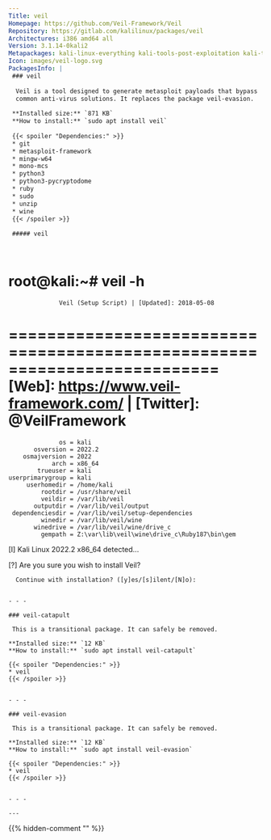 ```yaml
---
Title: veil
Homepage: https://github.com/Veil-Framework/Veil
Repository: https://gitlab.com/kalilinux/packages/veil
Architectures: i386 amd64 all
Version: 3.1.14-0kali2
Metapackages: kali-linux-everything kali-tools-post-exploitation kali-tools-social-engineering 
Icon: images/veil-logo.svg
PackagesInfo: |
 ### veil
 
  Veil is a tool designed to generate metasploit payloads that bypass
  common anti-virus solutions. It replaces the package veil-evasion.
 
 **Installed size:** `871 KB`  
 **How to install:** `sudo apt install veil`  
 
 {{< spoiler "Dependencies:" >}}
 * git
 * metasploit-framework
 * mingw-w64
 * mono-mcs
 * python3
 * python3-pycryptodome
 * ruby
 * sudo
 * unzip
 * wine
 {{< /spoiler >}}
 
 ##### veil
 
 
 ```
 root@kali:~# veil -h
  ==========================================================================
                  Veil (Setup Script) | [Updated]: 2018-05-08
  ==========================================================================
      [Web]: https://www.veil-framework.com/ | [Twitter]: @VeilFramework
  ==========================================================================
 
                  os = kali
           osversion = 2022.2
        osmajversion = 2022
                arch = x86_64
            trueuser = kali
    userprimarygroup = kali
         userhomedir = /home/kali
             rootdir = /usr/share/veil
             veildir = /var/lib/veil
           outputdir = /var/lib/veil/output
     dependenciesdir = /var/lib/veil/setup-dependencies
             winedir = /var/lib/veil/wine
           winedrive = /var/lib/veil/wine/drive_c
             gempath = Z:\var\lib\veil\wine\drive_c\Ruby187\bin\gem
 
  [I] Kali Linux 2022.2 x86_64 detected...
 
 
 
  [?] Are you sure you wish to install Veil?
 
      Continue with installation? ([y]es/[s]ilent/[N]o): 
 ```
 
 - - -
 
 ### veil-catapult
 
  This is a transitional package. It can safely be removed.
 
 **Installed size:** `12 KB`  
 **How to install:** `sudo apt install veil-catapult`  
 
 {{< spoiler "Dependencies:" >}}
 * veil
 {{< /spoiler >}}
 
 
 - - -
 
 ### veil-evasion
 
  This is a transitional package. It can safely be removed.
 
 **Installed size:** `12 KB`  
 **How to install:** `sudo apt install veil-evasion`  
 
 {{< spoiler "Dependencies:" >}}
 * veil
 {{< /spoiler >}}
 
 
 - - -
 
---
```

{{% hidden-comment "<!--Do not edit anything above this line-->" %}}
